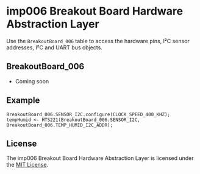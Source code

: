 # imp006 Breakout Board Hardware Abstraction Layer

Use the `BreakoutBoard_006` table to access the hardware pins, I&sup2;C sensor addresses, I&sup2;C and UART bus objects.

## BreakoutBoard_006

* Coming soon

## Example

```squirrel
BreakoutBoard_006.SENSOR_I2C.configure(CLOCK_SPEED_400_KHZ);
tempHumid <- HTS221(BreakoutBoard_006.SENSOR_I2C, BreakoutBoard_006.TEMP_HUMID_I2C_ADDR);
```

## License

The imp006 Breakout Board Hardware Abstraction Layer is licensed under the [MIT License](/LICENSE).
